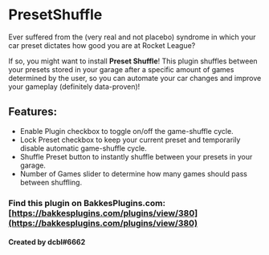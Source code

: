 # PresetShuffle

Ever suffered from the (very real and not placebo) syndrome in which your car preset dictates how good you are at Rocket League?

If so, you might want to install __Preset Shuffle__! This plugin shuffles between your presets stored in your garage after a specific amount of games determined by the user, so you can automate your car changes and improve your gameplay (definitely data-proven)!

## Features:

* Enable Plugin checkbox to toggle on/off the game-shuffle cycle.
* Lock Preset checkbox to keep your current preset and temporarily disable automatic game-shuffle cycle.
* Shuffle Preset button to instantly shuffle between your presets in your garage.
* Number of Games slider to determine how many games should pass between shuffling.

### Find this plugin on BakkesPlugins.com: [https://bakkesplugins.com/plugins/view/380](https://bakkesplugins.com/plugins/view/380)
#### Created by dcbl#6662
